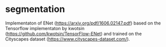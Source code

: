 # segmentation

Implementaton of ENet (https://arxiv.org/pdf/1606.02147.pdf) based on the Tensorflow implementaton by kwotsin (https://github.com/kwotsin/TensorFlow-ENet) and trained on the Cityscapes dataset (https://www.cityscapes-dataset.com/).
